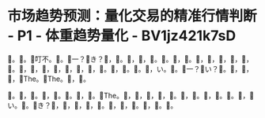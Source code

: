 # 市场趋势预测：量化交易的精准行情判断 - P1 - 体重趋势量化 - BV1jz421k7sD

🎼。🎼。🎼叮不。🎼。🎼一？🎼き？🎼，🎼。🎼，🎼，🎼。🎼。🎼，🎼。🎼，🎼，🎼，🎼，🎼，🎼。🎼，🎼，🎼，🎼，🎼，🎼，🎼，🎼。🎼，🎼。🎼。🎼，い。🎼。🎼一？🎼い？🎼。🎼，🎼，🎼，🎼The。🎼The。🎼，🎼。

🎼。🎼，🎼。🎼，🎼。🎼。🎼，🎼。🎼The。🎼，🎼，🎼，🎼，🎼。🎼，🎼。🎼，🎼。🎼。🎼，🎼い。🎼。🎼き？🎼，🎼，🎼，🎼，🎼。🎼，🎼，🎼。🎼，🎼。🎼。

